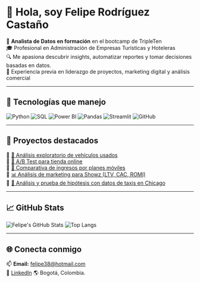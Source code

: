 # 👋 Hola, soy Felipe Rodríguez Castaño

🎯 **Analista de Datos en formación** en el bootcamp de TripleTen  
🎓 Profesional en Administración de Empresas Turísticas y Hoteleras  
🔍 Me apasiona descubrir insights, automatizar reportes y tomar decisiones basadas en datos.  
💼 Experiencia previa en liderazgo de proyectos, marketing digital y análisis comercial

---

## 🧰 Tecnologías que manejo

![Python](https://img.shields.io/badge/Python-3776AB?style=for-the-badge&logo=python&logoColor=white)
![SQL](https://img.shields.io/badge/SQL-4479A1?style=for-the-badge&logo=mysql&logoColor=white)
![Power BI](https://img.shields.io/badge/Power%20BI-F2C811?style=for-the-badge&logo=powerbi&logoColor=black)
![Pandas](https://img.shields.io/badge/Pandas-150458?style=for-the-badge&logo=pandas&logoColor=white)
![Streamlit](https://img.shields.io/badge/Streamlit-FF4B4B?style=for-the-badge&logo=streamlit&logoColor=white)
![GitHub](https://img.shields.io/badge/GitHub-181717?style=for-the-badge&logo=github&logoColor=white)

---

## 📂 Proyectos destacados

🔸 [🚗 Análisis exploratorio de vehículos usados](https://github.com/Pipos38/vehicles_dashboard)  
🔸 [🧪 A/B Test para tienda online](https://github.com/Pipos38/Test-A-B)  
🔸 [📱 Comparativa de ingresos por planes móviles](https://github.com/Pipos38/Analisis-Estadistico)  
🔸 [📊 Análisis de marketing para Showz (LTV, CAC, ROMI)](https://github.com/Pipos38/marketing_analytics_showz)  
🔸 [🚕 Análisis y prueba de hipótesis con datos de taxis en Chicago](https://github.com/Pipos38/chicago_taxi_analysis)

---

## 📈 GitHub Stats

![Felipe's GitHub Stats](https://github-readme-stats.vercel.app/api?username=Pipos38&show_icons=true&theme=radical)
![Top Langs](https://github-readme-stats.vercel.app/api/top-langs/?username=Pipos38&layout=compact&theme=radical)

---

## 🌐 Conecta conmigo

📫 **Email:** felipe38@hotmail.com  
🔗 [LinkedIn](https://www.linkedin.com/in/felipe-rodriguez-datos) 
🌎 Bogotá, Colombia.

